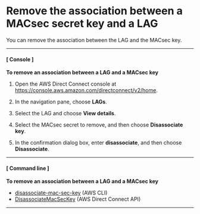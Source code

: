 # Remove the association between a MACsec secret key and a LAG<a name="disassociate-key-lag"></a>

You can remove the association between the LAG and the MACsec key\.

------
#### [ Console ]

**To remove an association between a LAG and a MACsec key**

1. Open the AWS Direct Connect console at [https://console\.aws\.amazon\.com/directconnect/v2/home](https://console.aws.amazon.com/directconnect/v2/home)\.

1. In the navigation pane, choose **LAGs**\.

1. Select the LAG and choose **View details**\.

1. Select the MACsec secret to remove, and then choose **Disassociate key**\.

1. In the confirmation dialog box, enter **disassociate**, and then choose **Disassociate**\.

------
#### [ Command line ]

**To remove an association between a LAG and a MACsec key**
+ [disassociate\-mac\-sec\-key](https://docs.aws.amazon.com/cli/latest/reference/directconnect/disassociate-mac-sec-key.html) \(AWS CLI\)
+ [DisassociateMacSecKey](https://docs.aws.amazon.com/directconnect/latest/APIReference/API__DisassociateMacSecKey.html) \(AWS Direct Connect API\)

------